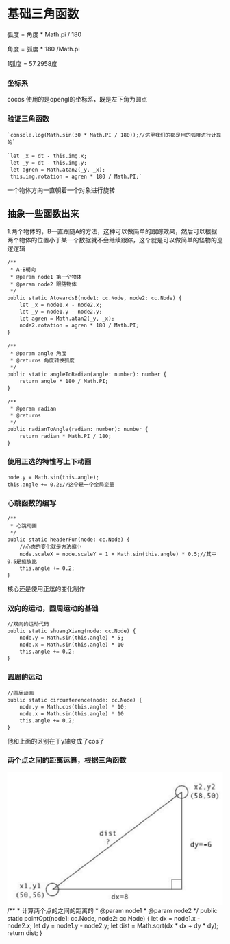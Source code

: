# 基础三角函数

弧度 = 角度 * Math.pi / 180

角度 = 弧度 * 180 /Math.pi

1弧度 =  57.2958度

### 坐标系

cocos 使用的是opengl的坐标系，既是左下角为圆点

### 验证三角函数

	`console.log(Math.sin(30 * Math.PI / 180));//这里我们的都是用的弧度进行计算的`

    `let _x = dt - this.img.x;
     let _y = dt - this.img.y;
     let agren = Math.atan2(_y, _x);
     this.img.rotation = agren * 180 / Math.PI;`

一个物体方向一直朝着一个对象进行旋转

## 抽象一些函数出来
1.两个物体的，B一直跟随A的方法，这种可以做简单的跟踪效果，然后可以根据两个物体的位置小于某一个数据就不会继续跟踪，这个就是可以做简单的怪物的巡逻逻辑

    /**
     * A-B朝向
     * @param node1 第一个物体
     * @param node2 跟随物体
     */
    public static AtowardsB(node1: cc.Node, node2: cc.Node) {
        let _x = node1.x - node2.x;
        let _y = node1.y - node2.y;
        let agren = Math.atan2(_y, _x);
        node2.rotation = agren * 180 / Math.PI;
    }

    /**
     * @param angle 角度
     * @returns 角度转换弧度
     */
    public static angleToRadian(angle: number): number {
        return angle * 180 / Math.PI;
    }

    /**
     * @param radian 
     * @returns 
     */
    public radianToAngle(radian: number): number {
        return radian * Math.PI / 180;
    }

### 使用正选的特性写上下动画
    node.y = Math.sin(this.angle);
    this.angle += 0.2;//这个是一个全局变量

### 心跳函数的编写
    /**
     * 心跳动画
     */
    public static headerFun(node: cc.Node) {
        //心态的变化就是方法缩小
        node.scaleX = node.scaleY = 1 + Math.sin(this.angle) * 0.5;//其中0.5是缩放比
        this.angle += 0.2;
    }
核心还是使用正炫的变化制作

### 双向的运动，圆周运动的基础
    //双向的运动代码
    public static shuangXiang(node: cc.Node) {
        node.y = Math.sin(this.angle) * 5;
        node.x = Math.sin(this.angle) * 10
        this.angle += 0.2;
    }
    
### 圆周的运动
    //圆周动画
    public static circumference(node: cc.Node) {
        node.y = Math.cos(this.angle) * 10;
        node.x = Math.sin(this.angle) * 10
        this.angle += 0.2;
    }
他和上面的区别在于y轴变成了cos了

### 两个点之间的距离运算，根据三角函数
![](https://github.com/Nick19861111/animation/blob/main/1/1.jpg)
    /**
     * 计算两个点的之间的距离的
     * @param node1 
     * @param node2 
     */
    public static pointOpt(node1: cc.Node, node2: cc.Node) {
        let dx = node1.x - node2.x;
        let dy = node1.y - node2.y;
        let dist = Math.sqrt(dx * dx + dy * dy);
        return dist;
    }